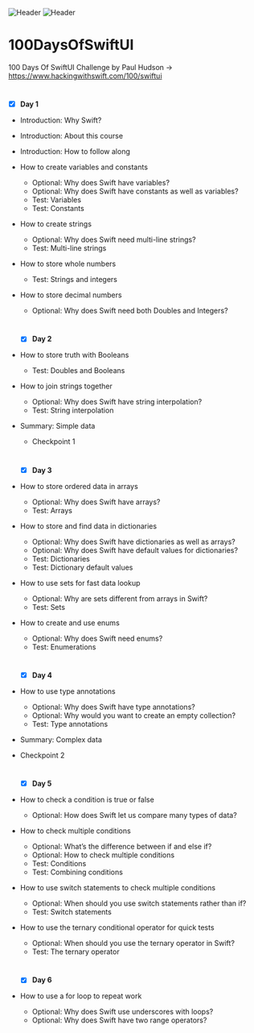![Header](https://img.shields.io/badge/platform-iOS-lightgrey.svg)
![Header](https://img.shields.io/badge/completion-005/100-green.svg)

# 100DaysOfSwiftUI
100 Days Of SwiftUI Challenge by Paul Hudson -> https://www.hackingwithswift.com/100/swiftui

#
- [x] <b>Day 1</b>
* Introduction: Why Swift?
* Introduction: About this course
* Introduction: How to follow along
* How to create variables and constants
  -  Optional: Why does Swift have variables?
  -  Optional: Why does Swift have constants as well as variables?
  -  Test: Variables
  -  Test: Constants
* How to create strings
   -  Optional: Why does Swift need multi-line strings?
   -  Test: Multi-line strings
* How to store whole numbers
   -  Test: Strings and integers
* How to store decimal numbers
   -  Optional: Why does Swift need both Doubles and Integers?
 
  #
  - [x] <b>Day 2</b>
* How to store truth with Booleans
  -  Test: Doubles and Booleans
* How to join strings together
  -  Optional: Why does Swift have string interpolation?
  -  Test: String interpolation
* Summary: Simple data
  -  Checkpoint 1
 
  
  #
  - [x] <b>Day 3</b>
* How to store ordered data in arrays
  -  Optional: Why does Swift have arrays?
  -  Test: Arrays
* How to store and find data in dictionaries
  -  Optional: Why does Swift have dictionaries as well as arrays?
  -  Optional: Why does Swift have default values for dictionaries?
  -  Test: Dictionaries
  -  Test: Dictionary default values
* How to use sets for fast data lookup
  -  Optional: Why are sets different from arrays in Swift?
  -  Test: Sets
* How to create and use enums
  -  Optional: Why does Swift need enums?
  -  Test: Enumerations

  #
  - [x] <b>Day 4</b>
* How to use type annotations
  - Optional: Why does Swift have type annotations?
  - Optional: Why would you want to create an empty collection?
  - Test: Type annotations
* Summary: Complex data
* Checkpoint 2

  #
  - [x] <b>Day 5</b>
* How to check a condition is true or false
  - Optional: How does Swift let us compare many types of data?
* How to check multiple conditions
  - Optional: What’s the difference between if and else if?
  - Optional: How to check multiple conditions
  - Test: Conditions
  - Test: Combining conditions
* How to use switch statements to check multiple conditions
  - Optional: When should you use switch statements rather than if?
  - Test: Switch statements
* How to use the ternary conditional operator for quick tests
  - Optional: When should you use the ternary operator in Swift?
  - Test: The ternary operator
 

  #
  - [x] <b>Day 6</b>
* How to use a for loop to repeat work
  - Optional: Why does Swift use underscores with loops?
  - Optional: Why does Swift have two range operators?


